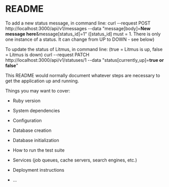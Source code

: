 # README

To add a new status message, in command line:
curl --request POST http://localhost:3000/api/v1/messages --data "message[body]=******New message here******&message[status_id]=1"
([status_id] must = 1. There is only one instance of a status. It can change from UP to DOWN - see below)

To update the status of Litmus, in command line: (true = Litmus is up, false = Litmus is down)
curl --request PATCH http://localhost:3000/api/v1/statuses/1 --data "status[currently_up]=******true or false******"

This README would normally document whatever steps are necessary to get the
application up and running.

Things you may want to cover:

* Ruby version

* System dependencies

* Configuration

* Database creation

* Database initialization

* How to run the test suite

* Services (job queues, cache servers, search engines, etc.)

* Deployment instructions

* ...
